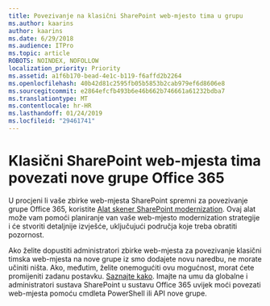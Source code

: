 ```yaml
---
title: Povezivanje na klasični SharePoint web-mjesto tima u grupu
ms.author: kaarins
author: kaarins
ms.date: 6/29/2018
ms.audience: ITPro
ms.topic: article
ROBOTS: NOINDEX, NOFOLLOW
localization_priority: Priority
ms.assetid: a1f6b170-bead-4e1c-b119-f6affd2b2264
ms.openlocfilehash: 40b42d81c2595fb05b5853b2cab979ef6d8606e8
ms.sourcegitcommit: e2864efcfb493b6e46b662b746661a61232bdba7
ms.translationtype: MT
ms.contentlocale: hr-HR
ms.lasthandoff: 01/24/2019
ms.locfileid: "29461741"
---
```

# <a name="connect-classic-sharepoint-team-sites-to-new-office-365-groups"></a>Klasični SharePoint web-mjesta tima povezati nove grupe Office 365

U procjeni li vaše zbirke web-mjesta SharePoint spremni za povezivanje grupe Office 365, koristite [Alat skener SharePoint modernization](https://go.microsoft.com/fwlink/?linkid=873066). Ovaj alat može vam pomoći planiranje van vaše web-mjesto modernization strategije i će stvoriti detaljnije izvješće, uključujući područja koje treba obratiti pozornost.
  
Ako želite dopustiti administratori zbirke web-mjesta za povezivanje klasični timska web-mjesta na nove grupe iz smo dodajete novu naredbu, ne morate učiniti ništa. Ako, međutim, želite onemogućiti ovu mogućnost, morat ćete promijeniti zadanu postavku. [Saznajte kako](https://go.microsoft.com/fwlink/?linkid=2004316). Imajte na umu da globalne i administratori sustava SharePoint u sustavu Office 365 uvijek moći povezati web-mjesta pomoću cmdleta PowerShell ili API nove grupe.
  

